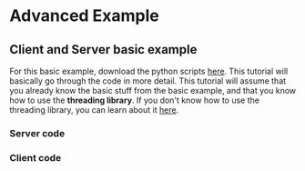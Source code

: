 # Advanced Example

## Client and Server basic example

For this basic example, download the python scripts [here](https://github.com/tj-uav/Lectures/tree/master/Tutorials/sockets/advanced). This tutorial will basically go through the code in more detail. This tutorial will assume that you already know the basic stuff from the basic example, and that you know how to use the **threading library**. If you don't know how to use the threading library, you can learn about it [here](https://docs.python.org/3/library/threading.html).

### Server code



### Client code



